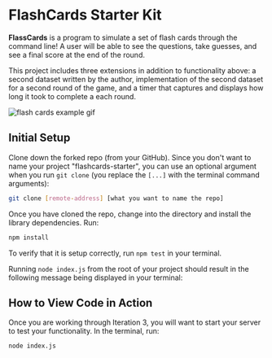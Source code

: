 # FlashCards Starter Kit

**FlassCards** is a program to simulate a set of flash cards through the command line! A user will be able to see the questions, take guesses, and see a final score at the end of the round.

This project includes three extensions in addition to functionality above: a second dataset written by the author, implementation of the second dataset for a second round of the game, and a timer that captures and displays how long it took to complete a each round.

![flash cards example gif](https://photos.google.com/photo/AF1QipNf7sTnw0LUfLT0rz8RSF2K5tABQOfhmb-FbaEd)

## Initial Setup

Clone down the forked repo (from your GitHub). Since you don't want to name your project "flashcards-starter", you can use an optional argument when you run `git clone` (you replace the `[...]` with the terminal command arguments):

```bash
git clone [remote-address] [what you want to name the repo]
```

Once you have cloned the repo, change into the directory and install the library dependencies. Run:

```bash
npm install
```

To verify that it is setup correctly, run `npm test` in your terminal.

Running `node index.js` from the root of your project should result in the following message being displayed in your terminal:


## How to View Code in Action

Once you are working through Iteration 3, you will want to start your server to test your functionality.
In the terminal, run:

```bash
node index.js
```
